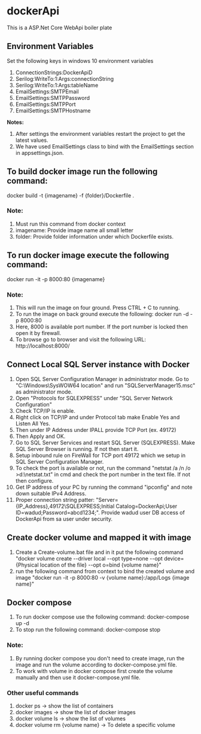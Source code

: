 # dockerApi
This is a ASP.Net Core WebApi boiler plate

## Environment Variables
Set the following keys in windows 10 environment variables

1. ConnectionStrings:DockerApiD
2. Serilog:WriteTo:1:Args:connectionString
3. Serilog:WriteTo:1:Args:tableName
4. EmailSettings:SMTPEmail
5. EmailSettings:SMTPPassword
6. EmailSettings:SMTPPort
7. EmailSettings:SMTPHostname

**Notes:**
1. After settings the environment variables restart the project to get the latest values.
2. We have used EmailSettings class to bind with the EmailSettings section in appsettings.json.

## To build docker image run the following command:
docker build -t {imagename} -f {folder}/Dockerfile .

### Note: 
1. Must run this command from docker context
2. imagename: Provide image name all small letter
3. folder: Provide folder information under which Dockerfile exists.

## To run docker image execute the following command:
docker run -it -p 8000:80 {imagename}

### Note:
1. This will run the image on four ground. Press CTRL + C to running.
2. To run the image on back ground execute the following: docker run -d -p 8000:80 <imagename>
3. Here, 8000 is available port number. If the port number is locked then open it by firewall.
4. To browse go to browser and visit the following URL: http://localhost:8000/

## Connect Local SQL Server instance with Docker
1. Open SQL Server Configuration Manager in administrator mode. Go to "C:\Windows\SysWOW64 location" and run "SQLServerManager15.msc" as administrator mode.
2. Open "Protocols for SQLEXPRESS" under "SQL Server Network Configuration"
3. Check TCP/IP is enable.
4. Right click on TCP/IP and under Protocol tab make Enable Yes and Listen All Yes.
5. Then under IP Address under IPALL provide TCP Port (ex. 49172)
6. Then Apply and OK.
7. Go to SQL Server Services and restart SQL Server (SQLEXPRESS). Make SQL Server Browser is running. If not then start it.
8. Setup inbound rule on FireWall for TCP port 49172 which we setup in SQL Server Configuration Manager.
9. To check the port is available or not, run the command "netstat /a /n /o >d:\netstat.txt" in cmd and check the port number in the text file. If not then configure.
10. Get IP address of your PC by running the command "ipconfig" and note down suitable IPv4 Address.
11. Proper connection string patter: "Server={IP_Address},49172\\SQLEXPRESS;Initial Catalog=DockerApi;User ID=wadud;Password=abcd1234;". Provide wadud user DB access of DockerApi from
    sa user under security.
	
## Create docker volume and mapped it with image
1. Create a Create-volume.bat file and in it put the following command 
   "docker volume create --driver local --opt type=none --opt device={Physical location of the file} --opt o=bind {volume name}"
2. run the following command from context to bind the created volume and image
   "docker run -it -p 8000:80 -v {volume name}:/app/Logs {image name}"
	
## Docker compose
1. To run docker compose use the following command: docker-compose up -d
2. To stop run the following command: docker-compose stop

### Note:
1. By running docker compose you don't need to create image, run the image and run the volume according to docker-compose.yml file.
2. To work with volume in docker compose first create the volume manually and then use it docker-compose.yml file.
	
### Other useful commands
1. docker ps -> show the list of containers
2. docker images -> show the list of docker images
3. docker volume ls -> show the list of volumes
4. docker volume rm {volume name} -> To delete a specific volume
	
	
